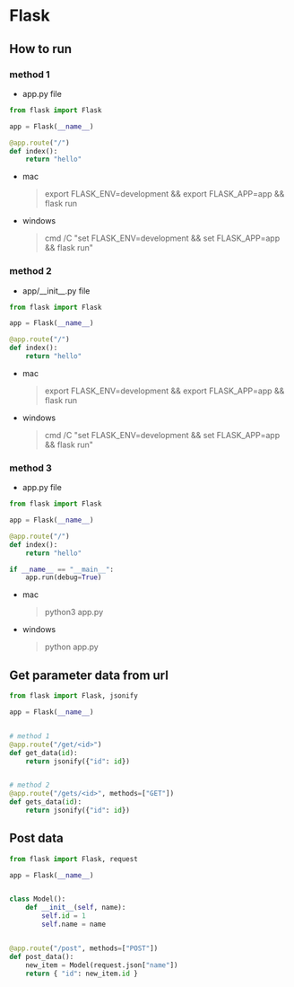 # Flask

## How to run

### method 1

- app.py file

```python
from flask import Flask

app = Flask(__name__)

@app.route("/")
def index():
    return "hello"
```

- mac
  > export FLASK_ENV=development && export FLASK_APP=app && flask run
- windows
  > cmd /C "set FLASK_ENV=development && set FLASK_APP=app && flask run"

### method 2

- app/\_\_init\_\_.py file

```python
from flask import Flask

app = Flask(__name__)

@app.route("/")
def index():
    return "hello"
```

- mac
  > export FLASK_ENV=development && export FLASK_APP=app && flask run
- windows
  > cmd /C "set FLASK_ENV=development && set FLASK_APP=app && flask run"

### method 3

- app.py file

```python
from flask import Flask

app = Flask(__name__)

@app.route("/")
def index():
    return "hello"

if __name__ == "__main__":
    app.run(debug=True)
```

- mac
  > python3 app.py
- windows
  > python app.py

## Get parameter data from url

```python
from flask import Flask, jsonify

app = Flask(__name__)


# method 1
@app.route("/get/<id>")
def get_data(id):
    return jsonify({"id": id})


# method 2
@app.route("/gets/<id>", methods=["GET"])
def gets_data(id):
    return jsonify({"id": id})
```

## Post data

```python
from flask import Flask, request

app = Flask(__name__)


class Model():
    def __init__(self, name):
        self.id = 1
        self.name = name


@app.route("/post", methods=["POST"])
def post_data():
    new_item = Model(request.json["name"])
    return { "id": new_item.id }
```
